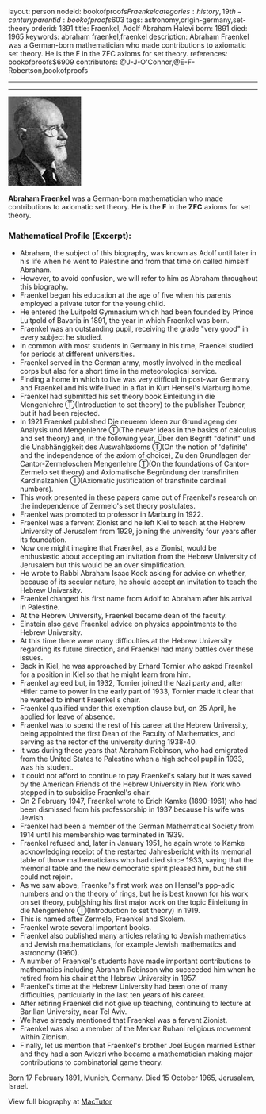 layout: person
nodeid: bookofproofs$Fraenkel
categories: history,19th-century
parentid: bookofproofs$603
tags: astronomy,origin-germany,set-theory
orderid: 1891
title: Fraenkel, Adolf Abraham Halevi
born: 1891
died: 1965
keywords: abraham fraenkel,fraenkel
description: Abraham Fraenkel was a German-born mathematician who made contributions to axiomatic set theory. He is the F in the ZFC axioms for set theory.
references: bookofproofs$6909
contributors: @J-J-O'Connor,@E-F-Robertson,bookofproofs

---



---

![Fraenkel.jpg](https://github.com/bookofproofs/bookofproofs.github.io/blob/main/_sources/_assets/images/portraits/Fraenkel.jpg?raw=true)

**Abraham Fraenkel** was a German-born  mathematician who made contributions to axiomatic set theory. He is the **F** in the **ZFC** axioms for set theory.

### Mathematical Profile (Excerpt):
* Abraham, the subject of this biography, was known as Adolf until later in his life when he went to Palestine and from that time on called himself Abraham.
* However, to avoid confusion, we will refer to him as Abraham throughout this biography.
* Fraenkel began his education at the age of five when his parents employed a private tutor for the young child.
* He entered the Luitpold Gymnasium which had been founded by Prince Luitpold of Bavaria in 1891, the year in which Fraenkel was born.
* Fraenkel was an outstanding pupil, receiving the grade "very good" in every subject he studied.
* In common with most students in Germany in his time, Fraenkel studied for periods at different universities.
* Fraenkel served in the German army, mostly involved in the medical corps but also for a short time in the meteorological service.
* Finding a home in which to live was very difficult in post-war Germany and Fraenkel and his wife lived in a flat in Kurt Hensel's Marburg home.
* Fraenkel had submitted his set theory book Einleitung in die Mengenlehre Ⓣ(Introduction to set theory) to the publisher Teubner, but it had been rejected.
* In 1921 Fraenkel published Die neueren Ideen zur Grundlageng der Analysis und Mengenlehre Ⓣ(The newer ideas in the basics of calculus and set theory) and, in the following year, Über den Begriff "definit" und die Unabhängigkeit des Auswahlaxioms Ⓣ(On the notion of 'definite' and the independence of the  axiom of choice), Zu den Grundlagen der Cantor-Zermeloschen Mengenlehre Ⓣ(On the foundations of  Cantor-Zermelo set theory) and Axiomatische Begründung der transfiniten Kardinalzahlen Ⓣ(Axiomatic justification of transfinite cardinal numbers).
* This work presented in these papers came out of Fraenkel's research on the independence of Zermelo's set theory postulates.
* Fraenkel was promoted to professor in Marburg in 1922.
* Fraenkel was a fervent Zionist and he left Kiel to teach at the Hebrew University of Jerusalem from 1929, joining the university four years after its foundation.
* Now one might imagine that Fraenkel, as a Zionist, would be enthusiastic about accepting an invitation from the Hebrew University of Jerusalem but this would be an over simplification.
* He wrote to Rabbi Abraham Isaac Kook asking for advice on whether, because of its secular nature, he should accept an invitation to teach the Hebrew University.
* Fraenkel changed his first name from Adolf to Abraham after his arrival in Palestine.
* At the Hebrew University, Fraenkel became dean of the faculty.
* Einstein also gave Fraenkel advice on physics appointments to the Hebrew University.
* At this time there were many difficulties at the Hebrew University regarding its future direction, and Fraenkel had many battles over these issues.
* Back in Kiel, he was approached by Erhard Tornier who asked Fraenkel for a position in Kiel so that he might learn from him.
* Fraenkel agreed but, in 1932, Tornier joined the Nazi party and, after Hitler came to power in the early part of 1933, Tornier made it clear that he wanted to inherit Fraenkel's chair.
* Fraenkel qualified under this exemption clause but, on 25 April, he applied for leave of absence.
* Fraenkel was to spend the rest of his career at the Hebrew University, being appointed the first Dean of the Faculty of Mathematics, and serving as the rector of the university during 1938-40.
* It was during these years that Abraham Robinson, who had emigrated from the United States to Palestine when a high school pupil in 1933, was his student.
* It could not afford to continue to pay Fraenkel's salary but it was saved by the American Friends of the Hebrew University in New York who stepped in to subsidise Fraenkel's chair.
* On 2 February 1947, Fraenkel wrote to Erich Kamke (1890-1961) who had been dismissed from his professorship in 1937 because his wife was Jewish.
* Fraenkel had been a member of the German Mathematical Society from 1914 until his membership was terminated in 1939.
* Fraenkel refused and, later in January 1951, he again wrote to Kamke acknowledging receipt of the restarted Jahresbericht with its memorial table of those mathematicians who had died since 1933, saying that the memorial table and the new democratic spirit pleased him, but he still could not rejoin.
* As we saw above, Fraenkel's first work was on Hensel's ppp-adic numbers and on the theory of rings, but he is best known for his work on set theory, publishing his first major work on the topic Einleitung in die Mengenlehre Ⓣ(Introduction to set theory) in 1919.
* This is named after Zermelo, Fraenkel and Skolem.
* Fraenkel wrote several important books.
* Fraenkel also published many articles relating to Jewish mathematics and Jewish mathematicians, for example Jewish mathematics and astronomy (1960).
* A number of Fraenkel's students have made important contributions to mathematics including Abraham Robinson who succeeded him when he retired from his chair at the Hebrew University in 1957.
* Fraenkel's time at the Hebrew University had been one of many difficulties, particularly in the last ten years of his career.
* After retiring Fraenkel did not give up teaching, continuing to lecture at Bar Ilan University, near Tel Aviv.
* We have already mentioned that Fraenkel was a fervent Zionist.
* Fraenkel was also a member of the Merkaz Ruhani religious movement within Zionism.
* Finally, let us mention that Fraenkel's brother Joel Eugen married Esther and they had a son Aviezri who became a mathematician making major contributions to combinatorial game theory.

Born 17 February 1891, Munich, Germany. Died 15 October 1965, Jerusalem, Israel.

View full biography at [MacTutor](https://mathshistory.st-andrews.ac.uk/Biographies/Fraenkel/)
